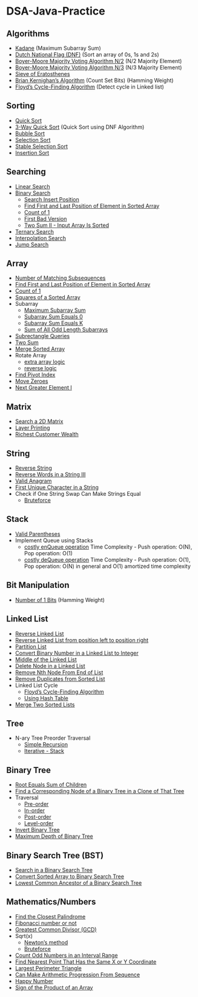 # DSA-Java-Practice


## Algorithms
* [Kadane](https://github.com/avinash3699/DSA-Java-Practice/blob/main/Day%2001-09/Day%2001%20-%20Maximum%20Subarray%20Sum%20-%20Kadane's%20Algorithm.java) (Maximum Subarray Sum)
* [Dutch National Flag (DNF)](https://github.com/avinash3699/DSA-Java-Practice/blob/main/Day%2001-09/Day%2002%20-%20Dutch%20National%20Flag%20Algorithm.java) (Sort an array of 0s, 1s and 2s)
* [Boyer-Moore Majority Voting Algorithm N/2](https://github.com/avinash3699/DSA-Java-Practice/blob/main/Day%2001-09/Day%2008%20-%20Majority%20Element%20(Boyer-Moore%20Majority%20Voting%20Algorithm).java) (N/2 Majority Element)
* [Boyer-Moore Majority Voting Algorithm N/3](https://github.com/avinash3699/DSA-Java-Practice/blob/main/Day%2001-09/Day%2008%20-%20Majority%20Element%20II%20(Boyer-Moore%20Majority%20Voting%20Algorithm).java) (N/3 Majority Element) 
* [Sieve of Eratosthenes](https://github.com/avinash3699/DSA-Java-Practice/blob/main/Day%2010-18/Day%2011%20-%20Sieve%20of%20Eratosthenes%20-%20Count%20Primes.java)
* [Brian Kernighan’s Algorithm](https://github.com/avinash3699/DSA-Java-Practice/blob/main/Day%2010-18/Day%2014%20-%20Number%20of%201%20Bits%20-%20%20Brian%20Kernighan%E2%80%99s%20Algorithm.java) (Count Set Bits) (Hamming Weight)
* [Floyd’s Cycle-Finding Algorithm](https://github.com/avinash3699/DSA-Java-Practice/blob/main/Day%2010-18/Day%2016%20-%20Linked%20List%20Cycle%20-%20Floyd%E2%80%99s%20Cycle-Finding%20Algorithm.java) (Detect cycle in Linked list)

## Sorting
* [Quick Sort](https://github.com/avinash3699/DSA-Java-Practice/blob/main/Day%2001-09/Day%2003%20-%20Quick%20Sort.java)
* [3-Way Quick Sort](https://github.com/avinash3699/DSA-Java-Practice/blob/main/Day%2001-09/Day%2003%20-%20QuickSort%20using%20the%20Dutch%20National%20Flag%20algorithm%20(3-Way%20Quicksort).java) (Quick Sort using DNF Algorithm)
* [Bubble Sort](https://github.com/avinash3699/DSA-Java-Practice/blob/main/Day%2001-09/Day%2006%20-%20Bubble%20Sort.java)
* [Selection Sort](https://github.com/avinash3699/DSA-Java-Practice/blob/main/Day%2001-09/Day%2006%20-%20Selection%20Sort.java)
* [Stable Selection Sort](https://github.com/avinash3699/DSA-Java-Practice/blob/main/Day%2019-27/Day%2026%20-%20Stable%20Selection%20Sort.java)
* [Insertion Sort](https://github.com/avinash3699/DSA-Java-Practice/blob/main/Day%2019-27/Day%2026%20-%20Insertion%20Sort.java)

## Searching
* [Linear Search](https://github.com/avinash3699/DSA-Java-Practice/blob/main/Day%2001-09/Day%2004%20-%20Linear%20Search.java)
* [Binary Search](https://github.com/avinash3699/DSA-Java-Practice/blob/main/Day%2001-09/Day%2004%20-%20Binary%20Search.java)
  * [Search Insert Position](https://github.com/avinash3699/DSA-Java-Practice/blob/main/Day%2001-09/Day%2004%20-%20Search%20Insert%20Position.java)
  * [Find First and Last Position of Element in Sorted Array](https://github.com/avinash3699/DSA-Java-Practice/blob/main/Day%2010-18/Day%2011%20-%20Find%20First%20and%20Last%20Position%20of%20Element%20in%20Sorted%20Array.java)
  * [Count of 1](https://github.com/avinash3699/DSA-Java-Practice/blob/main/Day%2010-18/Day%2011%20-%20Count%20of%201.java)
  * [First Bad Version](https://github.com/avinash3699/DSA-Java-Practice/blob/main/Day%2010-18/Day%2015%20-%20First%20Bad%20Version.java)
  * [Two Sum II - Input Array Is Sorted](https://github.com/avinash3699/DSA-Java-Practice/blob/main/Day%2028-36/Day%2033%20-%20Two%20Sum%20II%20-%20Input%20Array%20Is%20Sorted.java)
* [Ternary Search](https://github.com/avinash3699/DSA-Java-Practice/blob/main/Day%2001-09/Day%2004%20-%20Ternary%20Search.java)
* [Interpolation Search](https://github.com/avinash3699/DSA-Java-Practice/blob/main/Day%2001-09/Day%2005%20-%20Interpolation%20Search.java)
* [Jump Search](https://github.com/avinash3699/DSA-Java-Practice/blob/main/Day%2001-09/Day%2005%20-%20Jump%20Search.java)

## Array
* [Number of Matching Subsequences](https://github.com/avinash3699/DSA-Java-Practice/blob/main/Day%2001-09/Day%2006%20-%20Number%20of%20Matching%20Subsequences.java)
* [Find First and Last Position of Element in Sorted Array](https://github.com/avinash3699/DSA-Java-Practice/blob/main/Day%2010-18/Day%2011%20-%20Find%20First%20and%20Last%20Position%20of%20Element%20in%20Sorted%20Array.java)
* [Count of 1](https://github.com/avinash3699/DSA-Java-Practice/blob/main/Day%2010-18/Day%2011%20-%20Count%20of%201.java)
* [Squares of a Sorted Array](https://github.com/avinash3699/DSA-Java-Practice/blob/main/Day%2010-18/Day%2014%20-%20Squares%20of%20a%20Sorted%20Array.java)
* Subarray
  * [Maximum Subarray Sum](https://github.com/avinash3699/DSA-Java-Practice/blob/main/Day%2001-09/Day%2001%20-%20Maximum%20Subarray%20Sum%20-%20Kadane's%20Algorithm.java)
  * [Subarray Sum Equals 0](https://github.com/avinash3699/DSA-Java-Practice/blob/main/Day%2010-18/Day%2010%20-%20Subarray%20Sum%20Equals%200.java)
  * [Subarray Sum Equals K](https://github.com/avinash3699/DSA-Java-Practice/blob/main/Day%2010-18/Day%2010%20-%20Subarray%20Sum%20Equals%20K.java)
  * [Sum of All Odd Length Subarrays](https://github.com/avinash3699/DSA-Java-Practice/blob/main/Day%2028-36/Day%2036%20-%20Sum%20of%20All%20Odd%20Length%20Subarrays.java)
* [Subrectangle Queries](https://github.com/avinash3699/DSA-Java-Practice/blob/main/Day%2010-18/Day%2014%20-%20Subrectangle%20Queries.java)
* [Two Sum](https://github.com/avinash3699/DSA-Java-Practice/blob/main/Day%2010-18/Day%2015%20-%20Two%20Sum.java)
* [Merge Sorted Array](https://github.com/avinash3699/DSA-Java-Practice/blob/main/Day%2010-18/Day%2017%20-%20Merge%20Sorted%20Array.java)
* Rotate Array
  * [extra array logic](https://github.com/avinash3699/DSA-Java-Practice/blob/main/Day%2019-27/Day%2021%20-%20Rotate%20Array%20(extra%20array%20logic).java)
  * [reverse logic](https://github.com/avinash3699/DSA-Java-Practice/blob/main/Day%2019-27/Day%2021%20-%20Rotate%20Array%20(reverse%20logic).java)
* [Find Pivot Index](https://github.com/avinash3699/DSA-Java-Practice/blob/main/Day%2019-27/Day%2026%20-%20Find%20Pivot%20Index.java)
* [Move Zeroes](https://github.com/avinash3699/DSA-Java-Practice/blob/main/Day%2028-36/Day%2033%20-%20Move%20Zeroes.java)
* [Next Greater Element I](https://github.com/avinash3699/DSA-Java-Practice/blob/main/Day%2028-36/Day%2035%20-%20Next%20Greater%20Element%20I.java)

## Matrix
* [Search a 2D Matrix](https://github.com/avinash3699/DSA-Java-Practice/blob/main/Day%2010-18/Day%2010%20-%20Search%20a%202D%20Matrix%20II.java)
* [Layer Printing](https://github.com/avinash3699/DSA-Java-Practice/blob/main/Day%2019-27/Day%2026%20-%20Matrix%20Layer%20Printing.java)
* [Richest Customer Wealth](https://github.com/avinash3699/DSA-Java-Practice/blob/main/Day%2028-36/Day%2036%20-%20Richest%20Customer%20Wealth.java)
  
## String
* [Reverse String](https://github.com/avinash3699/DSA-Java-Practice/blob/main/Day%2010-18/Day%2014%20-%20Reverse%20String.java)
* [Reverse Words in a String III](https://github.com/avinash3699/DSA-Java-Practice/blob/main/Day%2028-36/Day%2034%20-%20Reverse%20Words%20in%20a%20String%20III.java)
* [Valid Anagram](https://github.com/avinash3699/DSA-Java-Practice/blob/main/Day%2010-18/Day%2014%20-%20Valid%20Anagram.java)
* [First Unique Character in a String](https://github.com/avinash3699/DSA-Java-Practice/blob/main/Day%2028-36/Day%2031%20-%20First%20Unique%20Character%20in%20a%20String.java)
* Check if One String Swap Can Make Strings Equal
  * [Bruteforce](https://github.com/avinash3699/DSA-Java-Practice/blob/main/Day%2028-36/Day%2034%20-%20Check%20if%20One%20String%20Swap%20Can%20Make%20Strings%20Equal.java)

## Stack
* [Valid Parentheses](https://github.com/avinash3699/DSA-Java-Practice/blob/main/Day%2010-18/Day%2016%20-%20Valid%20Parentheses.java)
* Implement Queue using Stacks
  * [costly enQueue operation](https://github.com/avinash3699/DSA-Java-Practice/blob/main/Day%2010-18/Day%2016%20-%20Implement%20Queue%20using%20Stacks.java) Time Complexity - Push operation: O(N), Pop operation: O(1)
  * [costly deQueue operation](https://github.com/avinash3699/DSA-Java-Practice/blob/main/Day%2010-18/Day%2016%20-%20Implement%20Queue%20using%20Stacks%20-%20II.java) Time Complexity - Push operation: O(1), Pop operation: O(N) in general and O(1) amortized time complexity

## Bit Manipulation
* [Number of 1 Bits](https://github.com/avinash3699/DSA-Java-Practice/blob/main/Day%2010-18/Day%2014%20-%20Number%20of%201%20Bits.java) (Hamming Weight)

## Linked List
* [Reverse Linked List](https://github.com/avinash3699/DSA-Java-Practice/blob/main/Day%2001-09/Day%2007%20-%20Reverse%20Linked%20List.java)
* [Reverse Linked List from position left to position right](https://github.com/avinash3699/DSA-Java-Practice/blob/main/Day%2001-09/Day%2007%20-%20Reverse%20Linked%20List%20II.java)
* [Partition List](https://github.com/avinash3699/DSA-Java-Practice/blob/main/Day%2001-09/Day%2008%20-%20Partition%20List.java)
* [Convert Binary Number in a Linked List to Integer](https://github.com/avinash3699/DSA-Java-Practice/blob/main/Day%2001-09/Day%2009%20-%20Convert%20Binary%20Number%20in%20a%20Linked%20List%20to%20Integer.java)
* [Middle of the Linked List](https://github.com/avinash3699/DSA-Java-Practice/blob/main/Day%2010-18/Day%2012%20-%20Middle%20of%20the%20Linked%20List%20(Slow%20and%20Fast%20Pointer%20approach).java)
* [Delete Node in a Linked List](https://github.com/avinash3699/DSA-Java-Practice/blob/main/Day%2010-18/Day%2012%20-%20Delete%20Node%20in%20a%20Linked%20List.java)
* [Remove Nth Node From End of List](https://github.com/avinash3699/DSA-Java-Practice/blob/main/Day%2010-18/Day%2014%20-%20Remove%20Nth%20Node%20From%20End%20of%20List.java)
* [Remove Duplicates from Sorted List](https://github.com/avinash3699/DSA-Java-Practice/blob/main/Day%2010-18/Day%2015%20-%20Remove%20Duplicates%20from%20Sorted%20List.java)
* Linked List Cycle
  * [Floyd’s Cycle-Finding Algorithm](https://github.com/avinash3699/DSA-Java-Practice/blob/main/Day%2010-18/Day%2016%20-%20Linked%20List%20Cycle%20-%20Floyd%E2%80%99s%20Cycle-Finding%20Algorithm.java)
  * [Using Hash Table](https://github.com/avinash3699/DSA-Java-Practice/blob/main/Day%2010-18/Day%2016%20-%20Linked%20List%20Cycle.java)
* [Merge Two Sorted Lists](https://github.com/avinash3699/DSA-Java-Practice/blob/main/Day%2010-18/Day%2017%20-%20Merge%20Two%20Sorted%20Lists.java)

## Tree
* N-ary Tree Preorder Traversal
  * [Simple Recursion](https://github.com/avinash3699/DSA-Java-Practice/blob/main/Day%2028-36/Day%2036%20-%20N-ary%20Tree%20Preorder%20Traversal.java)
  * [Iterative - Stack](https://github.com/avinash3699/DSA-Java-Practice/blob/main/Day%2028-36/Day%2036%20-%20N-ary%20Tree%20Preorder%20Traversal%20-%20Stack.java)

## Binary Tree
* [Root Equals Sum of Children](https://github.com/avinash3699/DSA-Java-Practice/blob/main/Day%2001-09/Day%2009%20-%20Root%20Equals%20Sum%20of%20Children.java)
* [Find a Corresponding Node of a Binary Tree in a Clone of That Tree](https://github.com/avinash3699/DSA-Java-Practice/blob/main/Day%2001-09/Day%2009%20-%20Find%20a%20Corresponding%20Node%20of%20a%20Binary%20Tree%20in%20a%20Clone%20of%20That%20Tree.java)
* Traversal
  * [Pre-order](https://github.com/avinash3699/DSA-Java-Practice/blob/main/Day%2010-18/Day%2013%20-%20Binary%20Tree%20Preorder%20Traversal.java)
  * [In-order](https://github.com/avinash3699/DSA-Java-Practice/blob/main/Day%2010-18/Day%2013%20-%20Binary%20Tree%20Inorder%20Traversal.java)
  * [Post-order](https://github.com/avinash3699/DSA-Java-Practice/blob/main/Day%2010-18/Day%2013%20-%20Binary%20Tree%20Postorder%20Traversal.java)
  * [Level-order](https://github.com/avinash3699/DSA-Java-Practice/blob/main/Day%2019-27/Day%2021%20-%20Binary%20Tree%20Level%20Order%20Traversal.java)
* [Invert Binary Tree](https://github.com/avinash3699/DSA-Java-Practice/blob/main/Day%2019-27/Day%2025%20-%20Invert%20Binary%20Tree.java)
* [Maximum Depth of Binary Tree](https://github.com/avinash3699/DSA-Java-Practice/blob/main/Day%2019-27/Day%2025%20-%20Maximum%20Depth%20of%20Binary%20Tree.java)

## Binary Search Tree (BST)
* [Search in a Binary Search Tree](https://github.com/avinash3699/DSA-Java-Practice/blob/main/Day%2001-09/Day%2009%20-%20Search%20in%20a%20Binary%20Search%20Tree.java)
* [Convert Sorted Array to Binary Search Tree](https://github.com/avinash3699/DSA-Java-Practice/blob/main/Day%2019-27/Day%2027%20-%20Convert%20Sorted%20Array%20to%20Binary%20Search%20Tree.java)
* [Lowest Common Ancestor of a Binary Search Tree](https://github.com/avinash3699/DSA-Java-Practice/blob/main/Day%2028-36/Day%2029%20-%20Lowest%20Common%20Ancestor%20of%20a%20Binary%20Search%20Tree.java)

## Mathematics/Numbers
* [Find the Closest Palindrome](https://github.com/avinash3699/DSA-Java-Practice/blob/main/Day%2019-27/Day%2023%20-%20Find%20the%20Closest%20Palindrome.java)
* [Fibonacci number or not](https://github.com/avinash3699/DSA-Java-Practice/blob/main/Day%2019-27/Day%2023%20-%20Fibonacci%20number%20or%20not.java)
* [Greatest Common Divisor (GCD)](https://github.com/avinash3699/DSA-Java-Practice/blob/main/Day%2019-27/Day%2023%20-%20GCD.java)
* Sqrt(x)
  * [Newton’s method](https://github.com/avinash3699/DSA-Java-Practice/blob/main/Day%2028-36/Day%2029%20-%20Sqrt(x)%20Newton%E2%80%99s%20method.java)
  * [Bruteforce](https://github.com/avinash3699/DSA-Java-Practice/blob/main/Day%2028-36/Day%2029%20-%20Sqrt(x).java)
* [Count Odd Numbers in an Interval Range](https://github.com/avinash3699/DSA-Java-Practice/blob/main/Day%2028-36/Day%2031%20-%20Count%20Odd%20Numbers%20in%20an%20Interval%20Range.java)
* [Find Nearest Point That Has the Same X or Y Coordinate](https://github.com/avinash3699/DSA-Java-Practice/blob/main/Day%2028-36/Day%2033%20-%20Find%20Nearest%20Point%20That%20Has%20the%20Same%20X%20or%20Y%20Coordinate.java)
* [Largest Perimeter Triangle](https://github.com/avinash3699/DSA-Java-Practice/blob/main/Day%2028-36/Day%2033%20-%20Largest%20Perimeter%20Triangle.java)
* [Can Make Arithmetic Progression From Sequence](https://github.com/avinash3699/DSA-Java-Practice/blob/main/Day%2028-36/Day%2034%20-%20Can%20Make%20Arithmetic%20Progression%20From%20Sequence.java)
* [Happy Number](https://github.com/avinash3699/DSA-Java-Practice/blob/main/Day%2028-36/Day%2034%20-%20Happy%20Number.java)
* [Sign of the Product of an Array](https://github.com/avinash3699/DSA-Java-Practice/blob/main/Day%2028-36/Day%2034%20-%20Sign%20of%20the%20Product%20of%20an%20Array.java)
